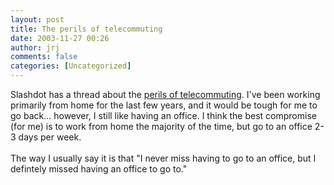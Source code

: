 ```yaml
---
layout: post
title: The perils of telecommuting
date: 2003-11-27 00:26
author: jrj
comments: false
categories: [Uncategorized]
---
```

Slashdot has a thread about the <a href="http://ask.slashdot.org/article.pl?sid=03/11/27/0137229" target="_blank">perils of telecommuting</a>. I've been working primarily from home for the last few years, and it would be tough for me to go back... however, I still like having an office. I think the best compromise (for me) is to work from home the majority of the time, but go to an office 2-3 days per week.
<br />
<br />The way I usually say it is that "I never miss having to go to an office, but I defintely missed having an office to go to."
